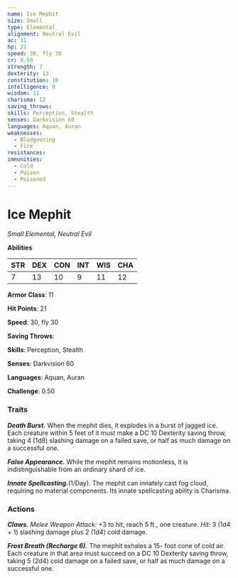 ```yaml
---
name: Ice Mephit
size: Small
type: Elemental
alignment: Neutral Evil
ac: 11
hp: 21
speed: 30, fly 30
cr: 0.50
strength: 7
dexterity: 13
constitution: 10
intelligence: 9
wisdom: 11
charisma: 12
saving_throws: 
skills: Perception, Stealth
senses: Darkvision 60
languages: Aquan, Auran
weaknesses:
  - Bludgeoning
  - Fire
resistances:
immunities:
  - Cold
  - Poison
  - Poisoned
---
```


# Ice Mephit

*Small Elemental, Neutral Evil*

**Abilities**

| STR | DEX | CON | INT | WIS | CHA |
| --- | --- | --- | --- | --- | --- |
| 7 | 13 | 10 | 9 | 11 | 12 |

**Armor Class**: 11

**Hit Points**: 21

**Speed**: 30, fly 30

**Saving Throws**: 

**Skills**: Perception, Stealth

**Senses**: Darkvision 60

**Languages**: Aquan, Auran

**Challenge**: 0.50


### Traits
***Death Burst.*** When the mephit dies, it explodes in a burst of jagged ice. Each creature within 5 feet of it must make a DC 10 Dexterity saving throw, taking 4 (1d8) slashing damage on a failed save, or half as much damage on a successful one. 

***False Appearance.*** While the mephit remains motionless, it is indistinguishable from an ordinary shard of ice. 

***Innate Spellcasting.***(1/Day). The mephit can innately cast fog cloud, requiring no material components. Its innate spellcasting ability is Charisma.

### Actions
***Claws.*** *Melee Weapon Attack:* +3 to hit, reach 5 ft., one creature. *Hit:* 3 (1d4 + 1) slashing damage plus 2 (1d4) cold damage. 

***Frost Breath (Recharge 6).*** The mephit exhales a 15- foot cone of cold air. Each creature in that area must succeed on a DC 10 Dexterity saving throw, taking 5 (2d4) cold damage on a failed save, or half as much damage on a successful one.
